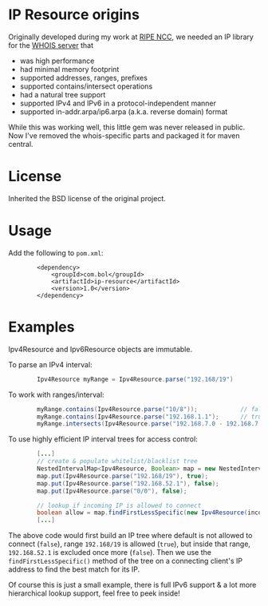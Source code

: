 # IP Resource origins

Originally developed during my work at [RIPE NCC](http://ripe.net), we needed an IP library for the [WHOIS server](http://github.com/RIPE-NCC/whois) that

* was high performance
* had minimal memory footprint
* supported addresses, ranges, prefixes
* supported contains/intersect operations
* had a natural tree support
* supported IPv4 and IPv6 in a protocol-independent manner
* supported in-addr.arpa/ip6.arpa (a.k.a. reverse domain) format

While this was working well, this little gem was never released in public. Now I've removed the whois-specific parts and packaged it for maven central.

# License

Inherited the BSD license of the original project.

# Usage

Add the following to `pom.xml`:

```
        <dependency>
            <groupId>com.bol</groupId>
            <artifactId>ip-resource</artifactId>
            <version>1.0</version>
        </dependency>
```

# Examples

Ipv4Resource and Ipv6Resource objects are immutable.

To parse an IPv4 interval:
```java
        Ipv4Resource myRange = Ipv4Resource.parse("192.168/19")
```

To work with ranges/interval:
```java
        myRange.contains(Ipv4Resource.parse("10/8"));            // false
        myRange.contains(Ipv4Resource.parse("192.168.1.1");      // true
        myRange.intersects(Ipv4Resource.parse("192.168.7.0 - 192.168.7.7"));    // true
```

To use highly efficient IP interval trees for access control:
```java
        [...]
        // create & populate whitelist/blacklist tree
        NestedIntervalMap<Ipv4Resource, Boolean> map = new NestedIntervalMap<>();
        map.put(Ipv4Resource.parse("192.168/19"), true);
        map.put(Ipv4Resource.parse("192.168.52.1"), false);
        map.put(Ipv4Resource.parse("0/0"), false);

        // lookup if incoming IP is allowed to connect
        boolean allow = map.findFirstLessSpecific(new Ipv4Resource(incomingSocket.getInetAddress()));
        [...]
```
The above code would first build an IP tree where default is not allowed to connect (`false`), range `192.168/19` is allowed (`true`), but inside that range, `192.168.52.1` is excluded once more (`false`). Then we use the `findFirstLessSpecific()` method of the tree on a connecting client's IP address to find the best match for its IP.

Of course this is just a small example, there is full IPv6 support & a lot more hierarchical lookup support, feel free to peek inside!

